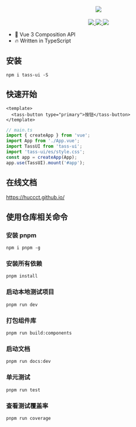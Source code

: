 <!--
 * @Description: Stay hungry，Stay foolish
 * @Author: Huccct
 * @Date: 2023-02-06 13:30:25
 * @LastEditors: Huccct
 * @LastEditTime: 2023-06-16 16:46:05
-->
<h1 align="center">
    <img src="http://121.36.100.147:9000/test/logo-horizontal.png">
</h1>
<p align="center">
    <a href="#">
        <img src="https://img.shields.io/github/package-json/v/huccct/tass-ui">
    </a>
    <a href="#">
        <img src="https://img.shields.io/github/stars/huccct/tass-ui">
    </a>
    <a href="#">
        <img src="https://img.shields.io/github/license/huccct/tass-ui">
    </a>
</p>

- 💪 Vue 3 Composition API
- 🔥 Written in TypeScript

## 安装

```
npm i tass-ui -S
```

## 快速开始

```vue
<template>
  <tass-button type="primary">按钮</tass-button>
</template>
```

```ts
// main.ts
import { createApp } from 'vue';
import App from './App.vue';
import TassUI from 'tass-ui';
import 'tass-ui/es/style.css';
const app = createApp(App);
app.use(TassUI).mount('#app');
```

## 在线文档

https://huccct.github.io/

## 使用仓库相关命令

### 安装 pnpm

```
npm i pnpm -g
```

### 安装所有依赖

```
pnpm install
```

### 启动本地测试项目

```
pnpm run dev
```

### 打包组件库

```
pnpm run build:components
```

### 启动文档

```
pnpm run docs:dev
```

### 单元测试

```
pnpm run test
```

### 查看测试覆盖率

```
pnpm run coverage
```
